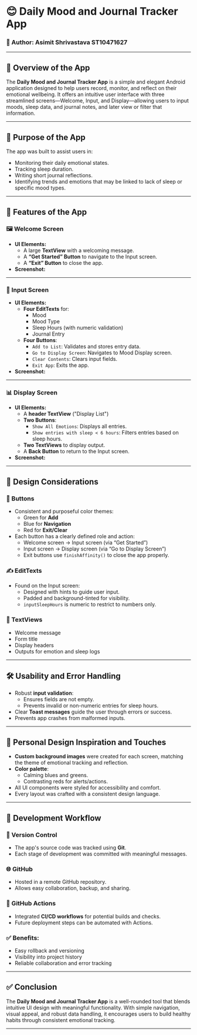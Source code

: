 # 😊 Daily Mood and Journal Tracker App

### 👤 Author: Asimit Shrivastava ST10471627

---

## 📱 Overview of the App
The **Daily Mood and Journal Tracker App** is a simple and elegant Android application designed to help users record, monitor, and reflect on their emotional wellbeing. It offers an intuitive user interface with three streamlined screens—Welcome, Input, and Display—allowing users to input moods, sleep data, and journal notes, and later view or filter that information.

---

## 🎯 Purpose of the App
The app was built to assist users in:
- Monitoring their daily emotional states.
- Tracking sleep duration.
- Writing short journal reflections.
- Identifying trends and emotions that may be linked to lack of sleep or specific mood types.

---

## 🌟 Features of the App

### 🖼️ Welcome Screen
- **UI Elements:**
  - A large **TextView** with a welcoming message.
  - A **“Get Started” Button** to navigate to the Input screen.
  - A **“Exit” Button** to close the app.
- **Screenshot:**



---

### 📝 Input Screen
- **UI Elements:**
  - **Four EditTexts** for:
    - Mood
    - Mood Type
    - Sleep Hours (with numeric validation)
    - Journal Entry
  - **Four Buttons**:
    - `Add to List`: Validates and stores entry data.
    - `Go to Display Screen`: Navigates to Mood Display screen.
    - `Clear Contents`: Clears input fields.
    - `Exit App`: Exits the app.
- **Screenshot:**

---

### 📊 Display Screen
- **UI Elements:**
  - A **header TextView** ("Display List")
  - **Two Buttons**:
    - `Show All Emotions`: Displays all entries.
    - `Show entries with sleep < 6 hours`: Filters entries based on sleep hours.
  - **Two TextViews** to display output.
  - A **Back Button** to return to the Input screen.
- **Screenshot:**
  



---

## 🎨 Design Considerations

### 🔘 Buttons
- Consistent and purposeful color themes:
  - Green for **Add**
  - Blue for **Navigation**
  - Red for **Exit/Clear**
- Each button has a clearly defined role and action:
  - Welcome screen → Input screen (via “Get Started”)
  - Input screen → Display screen (via “Go to Display Screen”)
  - Exit buttons use `finishAffinity()` to close the app properly.

### ✍️ EditTexts
- Found on the Input screen:
  - Designed with hints to guide user input.
  - Padded and background-tinted for visibility.
  - `inputSleepHours` is numeric to restrict to numbers only.
  
### 📝 TextViews
- Welcome message
- Form title
- Display headers
- Outputs for emotion and sleep logs


---

## 🛠️ Usability and Error Handling
- Robust **input validation**:
  - Ensures fields are not empty.
  - Prevents invalid or non-numeric entries for sleep hours.
- Clear **Toast messages** guide the user through errors or success.
- Prevents app crashes from malformed inputs.

---

## 🎨 Personal Design Inspiration and Touches
- **Custom background images** were created for each screen, matching the theme of emotional tracking and reflection.
- **Color palette**:
  - Calming blues and greens.
  - Contrasting reds for alerts/actions.
- All UI components were styled for accessibility and comfort.
- Every layout was crafted with a consistent design language.


---

## 🔁 Development Workflow

### 🧠 Version Control
- The app's source code was tracked using **Git**.
- Each stage of development was committed with meaningful messages.

### 🌐 GitHub
- Hosted in a remote GitHub repository.
- Allows easy collaboration, backup, and sharing.

### 🤖 GitHub Actions
- Integrated **CI/CD workflows** for potential builds and checks.
- Future deployment steps can be automated with Actions.

### ✅ Benefits:
- Easy rollback and versioning
- Visibility into project history
- Reliable collaboration and error tracking

---

## ✅ Conclusion
The **Daily Mood and Journal Tracker App** is a well-rounded tool that blends intuitive UI design with meaningful functionality. With simple navigation, visual appeal, and robust data handling, it encourages users to build healthy habits through consistent emotional tracking.

---

